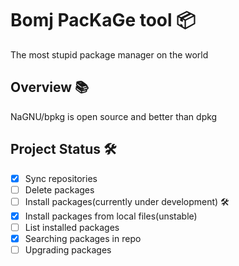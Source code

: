 # Bomj PacKaGe tool 📦

The most stupid package manager on the world 

## Overview 📚

NaGNU/bpkg is open source and better than dpkg

## Project Status 🛠
- [x] Sync repositories 
- [ ] Delete packages
- [ ] Install packages(currently under development) 🛠
- [x] Install packages from local files(unstable)
- [ ] List installed packages
- [x] Searching packages in repo
- [ ] Upgrading packages
